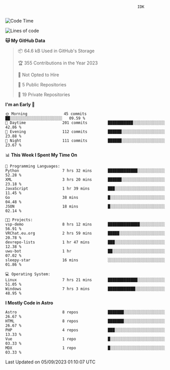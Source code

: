 ```text
                                                          IDK
                                       
```

<!--START_SECTION:waka-->
![Code Time](http://img.shields.io/badge/Code%20Time-30%20hrs%2018%20mins-blue)

![Lines of code](https://img.shields.io/badge/From%20Hello%20World%20I%27ve%20Written-103.3%20thousand%20lines%20of%20code-blue)

**🐱 My GitHub Data** 

> 📦 64.6 kB Used in GitHub's Storage 
 > 
> 🏆 355 Contributions in the Year 2023
 > 
> 🚫 Not Opted to Hire
 > 
> 📜 5 Public Repositories 
 > 
> 🔑 19 Private Repositories 
 > 
**I'm an Early 🐤** 

```text
🌞 Morning                45 commits          ██░░░░░░░░░░░░░░░░░░░░░░░   09.59 % 
🌆 Daytime                201 commits         ███████████░░░░░░░░░░░░░░   42.86 % 
🌃 Evening                112 commits         ██████░░░░░░░░░░░░░░░░░░░   23.88 % 
🌙 Night                  111 commits         ██████░░░░░░░░░░░░░░░░░░░   23.67 % 
```


📊 **This Week I Spent My Time On** 

```text
💬 Programming Languages: 
Python                   7 hrs 32 mins       █████████████░░░░░░░░░░░░   52.28 % 
XML                      3 hrs 20 mins       ██████░░░░░░░░░░░░░░░░░░░   23.18 % 
JavaScript               1 hr 39 mins        ███░░░░░░░░░░░░░░░░░░░░░░   11.45 % 
Go                       38 mins             █░░░░░░░░░░░░░░░░░░░░░░░░   04.48 % 
JSON                     18 mins             █░░░░░░░░░░░░░░░░░░░░░░░░   02.14 % 

🐱‍💻 Projects: 
vsp-demo                 8 hrs 12 mins       ██████████████░░░░░░░░░░░   56.91 % 
VRChat.eu.org            2 hrs 59 mins       █████░░░░░░░░░░░░░░░░░░░░   20.78 % 
devrepo-lists            1 hr 47 mins        ███░░░░░░░░░░░░░░░░░░░░░░   12.38 % 
uwu-bot                  1 hr                ██░░░░░░░░░░░░░░░░░░░░░░░   07.02 % 
sleepy-star              16 mins             ░░░░░░░░░░░░░░░░░░░░░░░░░   01.86 % 

💻 Operating System: 
Linux                    7 hrs 21 mins       █████████████░░░░░░░░░░░░   51.05 % 
Windows                  7 hrs 3 mins        ████████████░░░░░░░░░░░░░   48.95 % 
```

**I Mostly Code in Astro** 

```text
Astro                    8 repos             ███████░░░░░░░░░░░░░░░░░░   26.67 % 
HTML                     8 repos             ███████░░░░░░░░░░░░░░░░░░   26.67 % 
PHP                      4 repos             ███░░░░░░░░░░░░░░░░░░░░░░   13.33 % 
Vue                      1 repo              █░░░░░░░░░░░░░░░░░░░░░░░░   03.33 % 
MDX                      1 repo              █░░░░░░░░░░░░░░░░░░░░░░░░   03.33 % 
```




 Last Updated on 05/09/2023 01:10:07 UTC
<!--END_SECTION:waka-->
